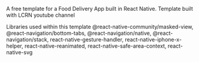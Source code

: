 A free template for a Food Delivery App built in React Native.
Template built with LCRN youtube channel

Libraries used within this template
@react-native-community/masked-view,
@react-navigation/bottom-tabs,
@react-navigation/native,
@react-navigation/stack,
react-native-gesture-handler,
react-native-iphone-x-helper,
react-native-reanimated,
react-native-safe-area-context,
react-native-svg